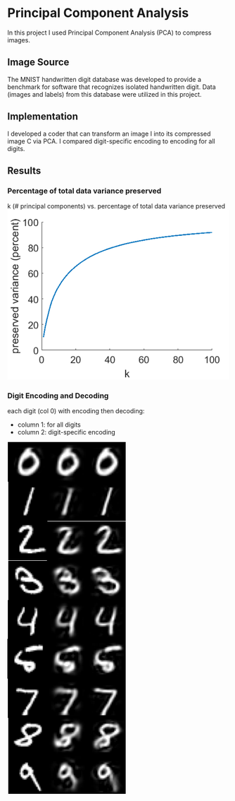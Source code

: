 # Principal Component Analysis

In this project I used Principal Component Analysis (PCA) to compress images. 

## Image Source
The MNIST handwritten digit database was developed to provide a benchmark for software that recognizes isolated handwritten digit. Data (images and labels) from this database were utilized in this project.

## Implementation
I developed a coder that can transform an image I into its compressed image C via PCA. I compared digit-specific encoding to encoding for all digits.

## Results

### Percentage of total data variance preserved
k (# principal components) vs. percentage of total data variance preserved
![percent_variance_all_digits](graphs/percent_variance_all_digits.PNG)

### Digit Encoding and Decoding
each digit (col 0) with encoding then decoding:
* column 1: for all digits 
* column 2: digit-specific encoding 

![encode_decode_digits](graphs/encode_decode.png)


